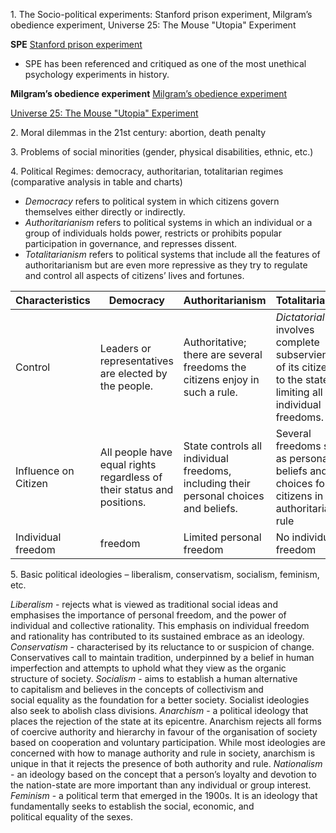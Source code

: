 1. The Socio-political experiments: Stanford prison experiment, Milgram’s obedience experiment, Universe 25: The Mouse "Utopia" Experiment

**SPE**
[Stanford prison experiment](https://en.wikipedia.org/wiki/Stanford_prison_experiment)

- SPE has been referenced and critiqued as one of the most unethical psychology experiments in history.

**Milgram’s obedience experiment**
[Milgram’s obedience experiment](https://en.wikipedia.org/wiki/Milgram_experiment)

[Universe 25: The Mouse "Utopia" Experiment](https://www.victorpest.com/articles/what-humans-can-learn-from-calhouns-rodent-utopia#:~:text=Expanding%20on%20his%20earlier%20studies,to%20food%20and%20water%20supplies.)

2. Moral dilemmas in the 21st century: abortion, death penalty

3. Problems of social minorities (gender, physical disabilities, ethnic, etc.)

4. Political Regimes: democracy, authoritarian, totalitarian regimes (comparative analysis in table and charts)

- *Democracy* refers to political system in which citizens govern themselves either directly or indirectly.
- *Authoritarianism* refers to political systems in which an individual or a group of individuals holds power, restricts or prohibits popular participation in governance, and represses dissent.
- *Totalitarianism* refers to political systems that include all the features of authoritarianism but are even more repressive as they try to regulate and control all aspects of citizens’ lives and fortunes.

| Characteristics      | Democracy                                                              | Authoritarianism                                                                      | Totalitarianism                                                                                                    |
| -------------------- | ---------------------------------------------------------------------- | ------------------------------------------------------------------------------------- | ------------------------------------------------------------------------------------------------------------------ |
| Control              | Leaders or representatives are elected by the people.                  | Authoritative; there are several freedoms the citizens enjoy in such a rule.          | *Dictatorial* as it involves complete subservience of its citizens to the state, limiting all individual freedoms. |
| Influence on Citizen | All people have equal rights regardless of their status and positions. | State controls all individual freedoms, including their personal choices and beliefs. | Several freedoms such as personal beliefs and choices for citizens in an authoritarian rule                        |
| Individual freedom   | freedom                                                                | Limited personal freedom                                                              | No individual freedom                                                                                              |


5. Basic political ideologies – liberalism, conservatism, socialism, feminism, etc.

*Liberalism* - rejects what is viewed as traditional social ideas and emphasises the importance of personal freedom, and the power of individual and collective rationality. This emphasis on individual freedom and rationality has contributed to its sustained embrace as an ideology.
*Conservatism* - characterised by its reluctance to or suspicion of change. Conservatives call to maintain tradition, underpinned by a belief in human imperfection and attempts to uphold what they view as the organic structure of society.
*Socialism* - aims to establish a human alternative to capitalism and believes in the concepts of collectivism and social equality as the foundation for a better society. Socialist ideologies also seek to abolish class divisions.
*Anarchism* - a political ideology that places the rejection of the state at its epicentre. Anarchism rejects all forms of coercive authority and hierarchy in favour of the organisation of society based on cooperation and voluntary participation. While most ideologies are concerned with how to manage authority and rule in society, anarchism is unique in that it rejects the presence of both authority and rule.
*Nationalism* - an ideology based on the concept that a person’s loyalty and devotion to the nation-state are more important than any individual or group interest.
*Feminism* - a political term that emerged in the 1900s. It is an ideology that fundamentally seeks to establish the social, economic, and political equality of the sexes.